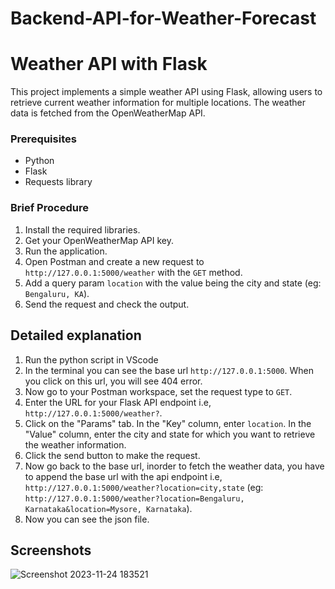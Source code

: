 # Backend-API-for-Weather-Forecast

# Weather API with Flask
This project implements a simple weather API using Flask, 
allowing users to retrieve current weather information for multiple locations. 
The weather data is fetched from the OpenWeatherMap API.

### Prerequisites
- Python 
- Flask
- Requests library

### Brief Procedure
1. Install the required libraries.
2. Get your OpenWeatherMap API key.
3. Run the application.
4. Open Postman and create a new request to `http://127.0.0.1:5000/weather` with the `GET` method.
5. Add a query param `location` with the value being the city and state (eg: `Bengaluru, KA`).
6. Send the request and check the output.

## Detailed explanation 
1. Run the python script in VScode
2. In the terminal you can see the base url `http://127.0.0.1:5000`. When you click on this url, you will see 404 error.
3. Now go to your Postman workspace, set the request type to `GET`.
4. Enter the URL for your Flask API endpoint i.e, `http://127.0.0.1:5000/weather?`.
5. Click on the "Params" tab. In the "Key" column, enter `location`. In the "Value" column, enter the city and state for which you want to retrieve the weather information.
6. Click the send button to make the request.
7. Now go back to the base url, inorder to fetch the weather data, you have to append the base url with the api endpoint i.e, `http://127.0.0.1:5000/weather?location=city,state` (eg: `http://127.0.0.1:5000/weather?location=Bengaluru, Karnataka&location=Mysore, Karnataka`).
8. Now you can see the json file.

## Screenshots 
![Screenshot 2023-11-24 183521](https://github.com/Sanjana-np/Backend-API-for-Weather-Forecast/assets/136239239/4a0cae74-c58f-4a6a-bdca-a6cde747bdca)

